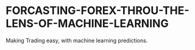 # FORCASTING-FOREX-THROU-THE-LENS-OF-MACHINE-LEARNING
Making Trading easy, with machine learning predictions.
